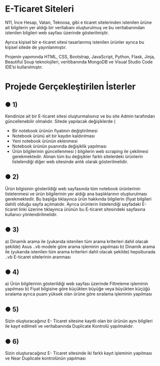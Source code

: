 # E-Ticaret Siteleri

N11, İnce Hesap, Vatan, Teknosa, gibi e ticaret sitelerinden istenilen ürüne ait bilgilerin yer aldığı bir veritabanı oluşturulmuş ve bu veritabanından istenilen bilgileri web sayfası üzerinde gösterilmiştir.

Ayrıca kişisel bir e-ticaret sitesi tasarlanmış istenilen ürünler ayrıca bu kişisel sitede de yayınlanmıştır.

Projenin yapımında HTML, CSS, Bootstrap, JavaScript, Python, Flask, Jinja, Beautiful Soup teknolojileri, veritibanında MongoDB ve Visual Studio Code IDE’si kullanılmıştır.


# Projede Gerçekleştirilen İsterler
## ● 1)
Kendinize ait bir E-ticaret sitesi oluşturmalısınız ve bu site Admin tarafından güncellenebilir olmalıdır. Sitede yapılacak değişiklerde (
- Bir notebook ürünün fiyatının değiştirilmesi
- Notebook ürünü ait bir kaydın kaldırılması
- Yeni notebook ürünün eklenmesi
- Notebook ürünün puanında değişiklik yapılması
- Ürün bilgilerinin güncellenmesi
) bilgilerin web scraping ile çekilmesi gerekmektedir. Alınan tüm bu değişikler farklı sitelerdeki ürünlerin listelendiği diğer web sitesinde anlık olarak gösterilmelidir.

## ● 2)
Ürün bilgisinin gösterildiği web sayfasında tüm notebook ürünlerinin listelenmesi ve ürün bilgilerinin yer aldığı ana başlıklarının oluşturulması gerekmektedir. Bu başlığa tıklayınca ürün hakkında bilgilerin (fiyat bilgileri dahil) olduğu sayfa açılmalıdır. Ayrıca ürünlerin listelendiği sayfadaki E-ticaret linki üzerine tıklayınca ürünün bu E-ticaret sitesindeki sayfasına kullanıcı yönlendirilmelidir.


## ● 3)
a) Dinamik arama ile (yukarıda istenilen tüm arama kriterleri dahil olacak şekilde) Asus ..vb modele göre arama işleminin yapılması
b) Dinamik arama ile (yukarıda istenilen tüm arama kriterleri dahil olacak şekilde) hepsiburada ..vb E-ticaret sitelerinin aranması

## ● 4)
a) Ürün bilgilerinin gösterildiği web sayfası üzerinde Filtreleme işleminin yapılması
b) Fiyat bilgisine göre küçükten büyüğe veya büyükten küçüğü sıralama ayrıca puanı yüksek olan ürüne göre sıralama işleminin yapılması

## ● 5)
Sizin oluşturacağınız E- Ticaret sitesine kayıtlı olan bir ürünün aynı bilgileri ile kayıt edilmeli ve veritabanında Duplicate Kontrolü yapılmalıdır.

## ● 6)
Sizin oluşturacağınız E- Ticaret sitesinde iki farklı kayıt işleminin yapılması ve Near Duplicate kontrolünün yapılması
